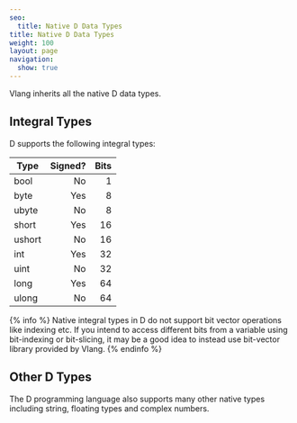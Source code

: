```yaml
---
seo:
  title: Native D Data Types
title: Native D Data Types
weight: 100
layout: page
navigation:
  show: true
---
```

Vlang inherits all the native D data types.

## Integral Types

D supports the following integral types:


<!---
#+ORGTBL: SEND sample orgtbl-to-gfm
| Type   | Signed? | Bits |
|--------+---------+------|
| <l>    |     <r> |  <r> |
| bool   |      No |    1 |
| byte   |     Yes |    8 |
| ubyte  |      No |    8 |
| short  |     Yes |   16 |
| ushort |      No |   16 |
| int    |     Yes |   32 |
| uint   |      No |   32 |
| long   |     Yes |   64 |
| ulong  |      No |   64 |
-->

<!-- BEGIN RECEIVE ORGTBL sample -->
| Type | Signed? | Bits |
|---|--:|--:|
| bool | No | 1 |
| byte | Yes | 8 |
| ubyte | No | 8 |
| short | Yes | 16 |
| ushort | No | 16 |
| int | Yes | 32 |
| uint | No | 32 |
| long | Yes | 64 |
| ulong | No | 64 |
<!-- END RECEIVE ORGTBL sample -->

{% info %}
Native integral types in D do not support bit vector operations like indexing etc. If you intend to access different bits from a variable using bit-indexing or bit-slicing, it may be a good idea to instead use bit-vector library provided by Vlang.
{% endinfo %}

## Other D Types

The D programming language also supports many other native types including string, floating types and complex numbers.

